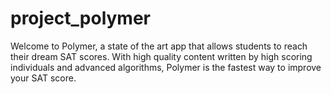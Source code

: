 # project_polymer

Welcome to Polymer, a state of the art app that allows students to reach their dream SAT scores. With high quality content written by high scoring individuals and advanced algorithms, Polymer is the fastest way to improve your SAT score.